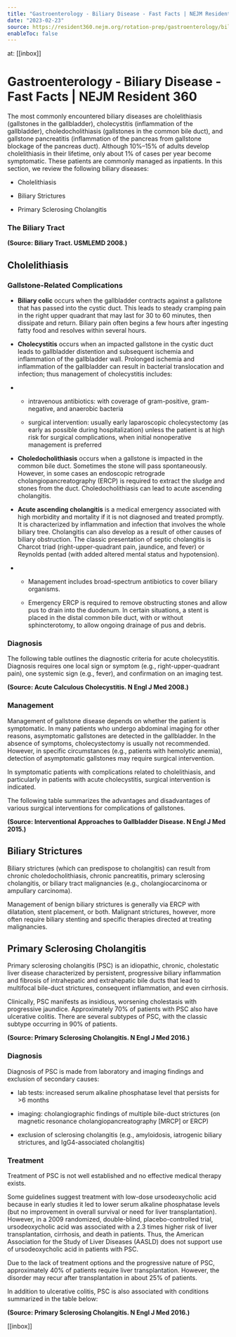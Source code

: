 ```yaml
---
title: "Gastroenterology - Biliary Disease - Fast Facts | NEJM Resident 360"
date: "2023-02-23"
source: https://resident360.nejm.org/rotation-prep/gastroenterology/biliary-disease/fast-facts
enableToc: false
---
```


at: [[inbox]]

# Gastroenterology - Biliary Disease - Fast Facts | NEJM Resident 360
The most commonly encountered biliary diseases are cholelithiasis (gallstones in the gallbladder), cholecystitis (inflammation of the gallbladder), choledocholithiasis (gallstones in the common bile duct), and gallstone pancreatitis (inflammation of the pancreas from gallstone blockage of the pancreas duct). Although 10%–15% of adults develop cholelithiasis in their lifetime, only about 1% of cases per year become symptomatic. These patients are commonly managed as inpatients. In this section, we review the following biliary diseases:

*   Cholelithiasis
    
*   Biliary Strictures
    
*   Primary Sclerosing Cholangitis  
      
    

### The Biliary Tract

  
**(Source: Biliary Tract. USMLEMD 2008.)**

## Cholelithiasis

### Gallstone-Related Complications

*   **Biliary colic** occurs when the gallbladder contracts against a gallstone that has passed into the cystic duct. This leads to steady cramping pain in the right upper quadrant that may last for 30 to 60 minutes, then dissipate and return. Biliary pain often begins a few hours after ingesting fatty food and resolves within several hours.
    
*   **Cholecystitis** occurs when an impacted gallstone in the cystic duct leads to gallbladder distention and subsequent ischemia and inflammation of the gallbladder wall. Prolonged ischemia and inflammation of the gallbladder can result in bacterial translocation and infection; thus management of cholecystitis includes:
    
*   *   intravenous antibiotics: with coverage of gram-positive, gram-negative, and anaerobic bacteria
        
    *   surgical intervention: usually early laparoscopic cholecystectomy (as early as possible during hospitalization) unless the patient is at high risk for surgical complications, when initial nonoperative management is preferred
        
*   **Choledocholithiasis** occurs when a gallstone is impacted in the common bile duct. Sometimes the stone will pass spontaneously. However, in some cases an endoscopic retrograde cholangiopancreatography (ERCP) is required to extract the sludge and stones from the duct. Choledocholithiasis can lead to acute ascending cholangitis.
    
*   **Acute ascending cholangitis** is a medical emergency associated with high morbidity and mortality if it is not diagnosed and treated promptly. It is characterized by inflammation and infection that involves the whole biliary tree. Cholangitis can also develop as a result of other causes of biliary obstruction. The classic presentation of septic cholangitis is Charcot triad (right-upper-quadrant pain, jaundice, and fever) or Reynolds pentad (with added altered mental status and hypotension).
    
*   *   Management includes broad-spectrum antibiotics to cover biliary organisms.
        
    *   Emergency ERCP is required to remove obstructing stones and allow pus to drain into the duodenum. In certain situations, a stent is placed in the distal common bile duct, with or without sphincterotomy, to allow ongoing drainage of pus and debris.  
          
        

### Diagnosis

The following table outlines the diagnostic criteria for acute cholecystitis. Diagnosis requires one local sign or symptom (e.g., right-upper-quadrant pain), one systemic sign (e.g., fever), and confirmation on an imaging test.

  
**(Source: Acute Calculous Cholecystitis. N Engl J Med 2008.)**

### Management

Management of gallstone disease depends on whether the patient is symptomatic. In many patients who undergo abdominal imaging for other reasons, asymptomatic gallstones are detected in the gallbladder. In the absence of symptoms, cholecystectomy is usually not recommended. However, in specific circumstances (e.g., patients with hemolytic anemia), detection of asymptomatic gallstones may require surgical intervention.

In symptomatic patients with complications related to cholelithiasis, and particularly in patients with acute cholecystitis, surgical intervention is indicated.

The following table summarizes the advantages and disadvantages of various surgical interventions for complications of gallstones.

  
**(Source: Interventional Approaches to Gallbladder Disease. N Engl J Med 2015.)**

## Biliary Strictures

Biliary strictures (which can predispose to cholangitis) can result from chronic choledocholithiasis, chronic pancreatitis, primary sclerosing cholangitis, or biliary tract malignancies (e.g., cholangiocarcinoma or ampullary carcinoma).

Management of benign biliary strictures is generally via ERCP with dilatation, stent placement, or both. Malignant strictures, however, more often require biliary stenting and specific therapies directed at treating malignancies.

## Primary Sclerosing Cholangitis

Primary sclerosing cholangitis (PSC) is an idiopathic, chronic, cholestatic liver disease characterized by persistent, progressive biliary inflammation and fibrosis of intrahepatic and extrahepatic bile ducts that lead to multifocal bile-duct strictures, consequent inflammation, and even cirrhosis.

Clinically, PSC manifests as insidious, worsening cholestasis with progressive jaundice. Approximately 70% of patients with PSC also have ulcerative colitis. There are several subtypes of PSC, with the classic subtype occurring in 90% of patients.

  
**(Source: Primary Sclerosing Cholangitis. N Engl J Med 2016.)**

### Diagnosis

Diagnosis of PSC is made from laboratory and imaging findings and exclusion of secondary causes:

*   lab tests: increased serum alkaline phosphatase level that persists for >6 months
    
*   imaging: cholangiographic findings of multiple bile-duct strictures (on magnetic resonance cholangiopancreatography [MRCP] or ERCP)
    
*   exclusion of sclerosing cholangitis (e.g., amyloidosis, iatrogenic biliary strictures, and IgG4-associated cholangitis)  
      
    

### Treatment

Treatment of PSC is not well established and no effective medical therapy exists.

Some guidelines suggest treatment with low-dose ursodeoxycholic acid because in early studies it led to lower serum alkaline phosphatase levels (but no improvement in overall survival or need for liver transplantation). However, in a 2009 randomized, double-blind, placebo-controlled trial, ursodeoxycholic acid was associated with a 2.3 times higher risk of liver transplantation, cirrhosis, and death in patients. Thus, the American Association for the Study of Liver Diseases (AASLD) does not support use of ursodeoxycholic acid in patients with PSC.

Due to the lack of treatment options and the progressive nature of PSC, approximately 40% of patients require liver transplantation. However, the disorder may recur after transplantation in about 25% of patients.

In addition to ulcerative colitis, PSC is also associated with conditions summarized in the table below:

  
**(Source: Primary Sclerosing Cholangitis. N Engl J Med 2016.)**

[[inbox]]